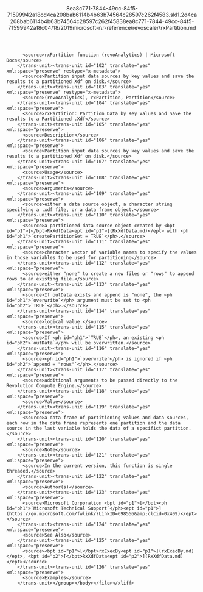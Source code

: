 <?xml version="1.0"?><xliff version="1.2" xmlns="urn:oasis:names:tc:xliff:document:1.2" xmlns:xsi="http://www.w3.org/2001/XMLSchema-instance" xsi:schemaLocation="urn:oasis:names:tc:xliff:document:1.2 xliff-core-1.2-transitional.xsd"><file datatype="xml" original="rxPartition.md" source-language="en-US" target-language="en-US"><header><tool tool-id="mdxliff" tool-name="mdxliff" tool-version="1.0-d1654b2" tool-company="Microsoft" /><xliffext:skl_file_name xmlns:xliffext="urn:microsoft:content:schema:xliffextensions">8ea8c771-7844-49cc-84f5-71599942a18cd4ca208bab6114b4b63b74564c28597c262f4583.skl</xliffext:skl_file_name><xliffext:version xmlns:xliffext="urn:microsoft:content:schema:xliffextensions">1.2</xliffext:version><xliffext:ms.openlocfilehash xmlns:xliffext="urn:microsoft:content:schema:xliffextensions">d4ca208bab6114b4b63b74564c28597c262f4583</xliffext:ms.openlocfilehash><xliffext:ms.sourcegitcommit xmlns:xliffext="urn:microsoft:content:schema:xliffextensions">8ea8c771-7844-49cc-84f5-71599942a18c</xliffext:ms.sourcegitcommit><xliffext:ms.lasthandoff xmlns:xliffext="urn:microsoft:content:schema:xliffextensions">04/18/2019</xliffext:ms.lasthandoff><xliffext:ms.openlocfilepath xmlns:xliffext="urn:microsoft:content:schema:xliffextensions">microsoft-r\r-reference\revoscaler\rxPartition.md</xliffext:ms.openlocfilepath></header><body><group id="content" extype="content"><trans-unit id="101" translate="yes" xml:space="preserve" restype="x-metadata">
          <source>rxPartition function (revoAnalytics) | Microsoft Docs</source>
        </trans-unit><trans-unit id="102" translate="yes" xml:space="preserve" restype="x-metadata">
          <source>Partition input data sources by key values and save the results to a partitioned Xdf on disk.</source>
        </trans-unit><trans-unit id="103" translate="yes" xml:space="preserve" restype="x-metadata">
          <source>(revoAnalytics), rxPartition, Partition</source>
        </trans-unit><trans-unit id="104" translate="yes" xml:space="preserve">
          <source>rxPartition: Partition Data by Key Values and Save the results to a Partitioned .Xdf</source>
        </trans-unit><trans-unit id="105" translate="yes" xml:space="preserve">
          <source>Description</source>
        </trans-unit><trans-unit id="106" translate="yes" xml:space="preserve">
          <source>Partition input data sources by key values and save the results to a partitioned Xdf on disk.</source>
        </trans-unit><trans-unit id="107" translate="yes" xml:space="preserve">
          <source>Usage</source>
        </trans-unit><trans-unit id="108" translate="yes" xml:space="preserve">
          <source>Arguments</source>
        </trans-unit><trans-unit id="109" translate="yes" xml:space="preserve">
          <source>either a data source object, a character string specifying a .xdf file, or a data frame object.</source>
        </trans-unit><trans-unit id="110" translate="yes" xml:space="preserve">
          <source>a partitioned data source object created by <bpt id="p1">[</bpt>RxXdfData<ept id="p1">](RxXdfData.md)</ept> with <ph id="ph1">`createPartitionSet = TRUE`</ph>.</source>
        </trans-unit><trans-unit id="111" translate="yes" xml:space="preserve">
          <source>character vector of variable names to specify the values in those variables to be used for partitioning</source>
        </trans-unit><trans-unit id="112" translate="yes" xml:space="preserve">
          <source>either "none" to create a new files or "rows" to append rows to an existing file.</source>
        </trans-unit><trans-unit id="113" translate="yes" xml:space="preserve">
          <source>If outData exists and append is "none", the <ph id="ph1">`overwrite`</ph> argument must be set to <ph id="ph2">`TRUE`</ph>.</source>
        </trans-unit><trans-unit id="114" translate="yes" xml:space="preserve">
          <source>logical value.</source>
        </trans-unit><trans-unit id="115" translate="yes" xml:space="preserve">
          <source>If <ph id="ph1">`TRUE`</ph>, an existing <ph id="ph2">`outData`</ph> will be overwritten.</source>
        </trans-unit><trans-unit id="116" translate="yes" xml:space="preserve">
          <source><ph id="ph1">`overwrite`</ph> is ignored if <ph id="ph2">`append = "rows"`</ph>.</source>
        </trans-unit><trans-unit id="117" translate="yes" xml:space="preserve">
          <source>additional arguments to be passed directly to the Revolution Compute Engine.</source>
        </trans-unit><trans-unit id="118" translate="yes" xml:space="preserve">
          <source>Value</source>
        </trans-unit><trans-unit id="119" translate="yes" xml:space="preserve">
          <source>a data frame of partitioning values and data sources, each row in the data frame represents one partition and the data source in the last variable holds the data of a specifict partition.</source>
        </trans-unit><trans-unit id="120" translate="yes" xml:space="preserve">
          <source>Note</source>
        </trans-unit><trans-unit id="121" translate="yes" xml:space="preserve">
          <source>In the current version, this function is single threaded.</source>
        </trans-unit><trans-unit id="122" translate="yes" xml:space="preserve">
          <source>Author(s)</source>
        </trans-unit><trans-unit id="123" translate="yes" xml:space="preserve">
          <source>Microsoft Corporation <bpt id="p1">[</bpt><ph id="ph1">`Microsoft Technical Support`</ph><ept id="p1">](https://go.microsoft.com/fwlink/?LinkID=698556&amp;clcid=0x409)</ept></source>
        </trans-unit><trans-unit id="124" translate="yes" xml:space="preserve">
          <source>See Also</source>
        </trans-unit><trans-unit id="125" translate="yes" xml:space="preserve">
          <source><bpt id="p1">[</bpt>rxExecBy<ept id="p1">](rxExecBy.md)</ept>, <bpt id="p2">[</bpt>RxXdfData<ept id="p2">](RxXdfData.md)</ept></source>
        </trans-unit><trans-unit id="126" translate="yes" xml:space="preserve">
          <source>Examples</source>
        </trans-unit></group></body></file></xliff>